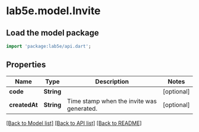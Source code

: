 # lab5e.model.Invite

## Load the model package
```dart
import 'package:lab5e/api.dart';
```

## Properties
Name | Type | Description | Notes
------------ | ------------- | ------------- | -------------
**code** | **String** |  | [optional] 
**createdAt** | **String** | Time stamp when the invite was generated. | [optional] 

[[Back to Model list]](../README.md#documentation-for-models) [[Back to API list]](../README.md#documentation-for-api-endpoints) [[Back to README]](../README.md)


